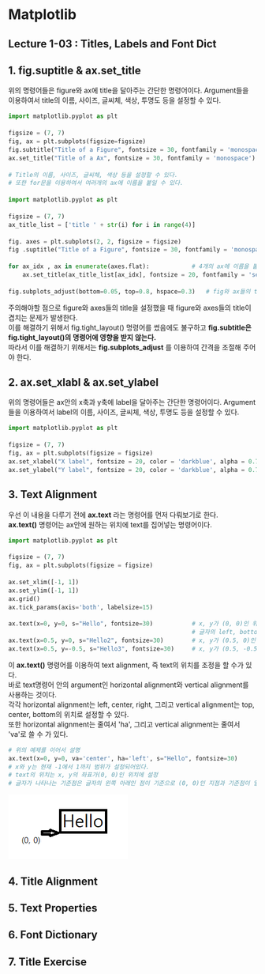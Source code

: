 # Matplotlib

## Lecture 1-03 : Titles, Labels and Font Dict

## 1. fig.suptitle & ax.set_title
위의 명령어들은 figure와 ax에 title을 달아주는 간단한 명령어이다. Argument들을 이용하여서 title의 이름, 사이즈, 글씨체, 색상, 투명도 등을 설정할 수 있다.    
```py
import matplotlib.pyplot as plt

figsize = (7, 7)
fig, ax = plt.subplots(figsize=figsize)
fig.subtitle("Title of a Figure", fontsize = 30, fontfamily = 'monospace')
ax.set_title("Title of a Ax", fontsize = 30, fontfamily = 'monospace')

# Title의 이름, 사이즈, 글씨체, 색상 등을 설정할 수 있다.
# 또한 for문을 이용하여서 여러개의 ax에 이름을 붙일 수 있다.

import matplotlib.pyplot as plt

figsize = (7, 7)
ax_title_list = ['title ' + str(i) for i in range(4)]

fig. axes = plt.subplots(2, 2, figsize = figsize)
fig .suptitle("Title of a Figure", fontsize = 30, fontfamily = 'monospace')

for ax_idx , ax in enumerate(axes.flat):            # 4개의 ax에 이름을 붙이는 반복문
    ax.set_title(ax_title_list[ax_idx], fontsize = 20, fontfamily = 'serif')

fig.subplots_adjust(bottom=0.05, top=0.8, hspace=0.3)   # fig와 ax들의 title이 겹치는 것을 방지하기 위함.
```
주의해야할 점으로 figure와 axes들의 title을 설정했을 때 figure와 axes들의 title이 겹치는 문제가 발생한다.   
이를 해결하기 위해서 fig.tight_layout() 명령어를 썼음에도 불구하고 **fig.subtitle은 fig.tight_layout()의 명령어에 영향을 받지 않는다.**   
따라서 이를 해결하기 위해서는 **fig.subplots_adjust** 를 이용하여 간격을 조절해 주어야 한다.

## 2. ax.set_xlabl & ax.set_ylabel
위의 명령어들은 ax안의 x축과 y축에 label을 달아주는 간단한 명령어이다. Argument들을 이용하여서 label의 이름, 사이즈, 글씨체, 색상, 투명도 등을 설정할 수 있다.
```py
import matplotlib.pyplot as plt

figsize = (7, 7)
fig, ax = plt.subplots(figsize = figsize)
ax.set_xlabel("X label", fontsize = 20, color = 'darkblue', alpha = 0.7)    # alpha는 투명도의 argument
ax.set_ylabel("Y label", fontsize = 20, color = 'darkblue', alpha = 0.7)    # alpha값이 높을 수록 선명하다.
```

## 3. Text Alignment
우선 이 내용을 다루기 전에 **ax.text** 라는 명령어를 먼저 다뤄보기로 한다.   
**ax.text()** 명령어는 ax안에 원하는 위치에 text를 집어넣는 명령어이다.
```py
import matplotlib.pyplot as plt

figsize = (7, 7)
fig, ax = plt.subplots(figsize = figsize)

ax.set_xlim([-1, 1])
ax.set_ylim([-1, 1])
ax.grid()
ax.tick_params(axis='both', labelsize=15)

ax.text(x=0, y=0, s="Hello", fontsize=30)           # x, y가 (0, 0)인 위치에 Hello라는 글자를 삽입
                                                    # 글자의 left, bottom을 기준으로 글자가 삽입
ax.text(x=0.5, y=0, s="Hello2", fontsize=30)        # x, y가 (0.5, 0)인 위치에 Hello2라는 글자를 삽입
ax.text(x=0.5, y=-0.5, s="Hello3", fontsize=30)     # x, y가 (0.5, -0.5)인 위치에 Hello3라는 글자를 삽입
```
이 **ax.text()** 명령어를 이용하여 text alignment, 즉 text의 위치를 조정을 할 수가 있다.   
바로 text명령어 안의 argument인 horizontal alignment와 vertical alignment를 사용하는 것이다.   
각각 horizontal alignment는 left, center, right, 그리고 vertical alignment는 top, center, bottom의 위치로 설정할 수 있다.   
또한 horizontal alignment는 줄여서 'ha', 그리고 vertical alignment는 줄여서 'va'로 쓸 수 가 있다.
```py
# 위의 예제를 이어서 설명
ax.text(x=0, y=0, va='center', ha='left', s="Hello", fontsize=30)
# x와 y는 현재 -1에서 1까지 범위가 설정되어있다.
# text의 위치는 x, y의 좌표가(0, 0)인 위치에 설정
# 글자가 나타나는 기준점은 글자의 왼쪽 아래인 점이 기준으로 (0, 0)인 지점과 기준점이 일치한다.
```
![1](https://github.com/Hojeong827/TIL/blob/main/Python/matplolib/1.png)
## 4. Title Alignment

## 5. Text Properties

## 6. Font Dictionary

## 7. Title Exercise